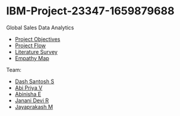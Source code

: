 # IBM-Project-23347-1659879688
Global Sales Data Analytics

- [Project Objectives](https://github.com/IBM-EPBL/IBM-Project-23347-1659879688/blob/main/Project%20Objectives.md)
- [Project Flow](https://github.com/IBM-EPBL/IBM-Project-23347-1659879688/blob/main/Project%20Flow.md)
- [Literature Survey](https://github.com/IBM-EPBL/IBM-Project-23347-1659879688/blob/main/Literature%20Survey.md)
- [Empathy Map](https://github.com/IBM-EPBL/IBM-Project-23347-1659879688/blob/main/Project%20Design%20%26%20Planning/Ideation%20Phase/Empathy%20Map.pdf)

Team:
- [Dash Santosh S](https://github.com/IBM-EPBL/IBM-Project-23347-1659879688/tree/main/Assignments/Team%20Lead%20-%20Dash%20Santosh%20S)
- [Abi Priya V](https://github.com/IBM-EPBL/IBM-Project-23347-1659879688/tree/main/Assignments/Team%20Member%201%20-%20Abi%20Priya%20V)
- [Abinisha E](https://github.com/IBM-EPBL/IBM-Project-23347-1659879688/tree/main/Assignments/Team%20Member%202%20-%20Abinisha%20E)
- [Janani Devi R](https://github.com/IBM-EPBL/IBM-Project-23347-1659879688/tree/main/Assignments/Team%20Member%203%20-%20Janani%20Devi%20R)
- [Jayaprakash M](https://github.com/IBM-EPBL/IBM-Project-23347-1659879688/tree/main/Assignments/Team%20Member%204%20-%20Jayaprakash%20M)
